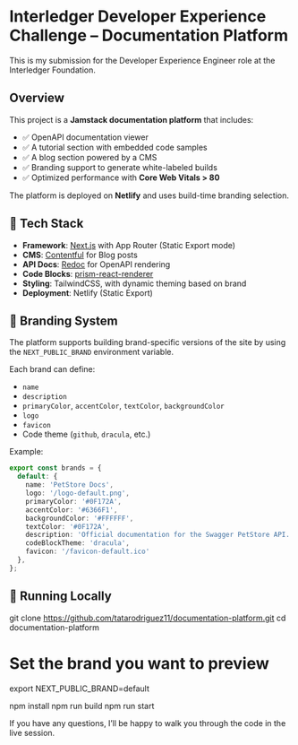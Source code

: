 # Interledger Developer Experience Challenge – Documentation Platform

This is my submission for the Developer Experience Engineer role at the Interledger Foundation.

## Overview

This project is a **Jamstack documentation platform** that includes:

- ✅ OpenAPI documentation viewer
- ✅ A tutorial section with embedded code samples
- ✅ A blog section powered by a CMS
- ✅ Branding support to generate white-labeled builds
- ✅ Optimized performance with **Core Web Vitals > 80**

The platform is deployed on **Netlify** and uses build-time branding selection.

## 🚀 Tech Stack

- **Framework**: [Next.js](https://nextjs.org/) with App Router (Static Export mode)
- **CMS**: [Contentful](https://contentful.com) for Blog posts
- **API Docs**: [Redoc](https://github.com/Redocly/redoc) for OpenAPI rendering
- **Code Blocks**: [prism-react-renderer](https://github.com/FormidableLabs/prism-react-renderer)
- **Styling**: TailwindCSS, with dynamic theming based on brand
- **Deployment**: Netlify (Static Export)

## 🧩 Branding System

The platform supports building brand-specific versions of the site by using the `NEXT_PUBLIC_BRAND` environment variable.

Each brand can define:

- `name`
- `description`
- `primaryColor`, `accentColor`, `textColor`, `backgroundColor`
- `logo`
- `favicon`
- Code theme (`github`, `dracula`, etc.)

Example:

```ts
export const brands = {
  default: {
    name: 'PetStore Docs',
    logo: '/logo-default.png',
    primaryColor: '#0F172A',
    accentColor: '#6366F1',
    backgroundColor: '#FFFFFF',
    textColor: '#0F172A', 
    description: 'Official documentation for the Swagger PetStore API. Manage pets, users, and store orders efficiently.',
    codeBlockTheme: 'dracula',
    favicon: '/favicon-default.ico'
  },
};
```
## 🧪 Running Locally

git clone https://github.com/tatarodriguez11/documentation-platform.git
cd documentation-platform

# Set the brand you want to preview
export NEXT_PUBLIC_BRAND=default

npm install
npm run build
npm run start


If you have any questions, I’ll be happy to walk you through the code in the live session.
